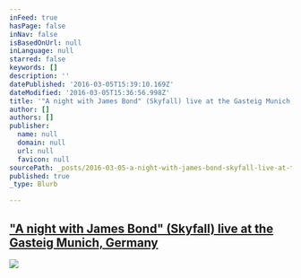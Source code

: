```yaml
---
inFeed: true
hasPage: false
inNav: false
isBasedOnUrl: null
inLanguage: null
starred: false
keywords: []
description: ''
datePublished: '2016-03-05T15:39:10.169Z'
dateModified: '2016-03-05T15:36:56.998Z'
title: '"A night with James Bond" (Skyfall) live at the Gasteig Munich, Germany'
author: []
authors: []
publisher:
  name: null
  domain: null
  url: null
  favicon: null
sourcePath: _posts/2016-03-05-a-night-with-james-bond-skyfall-live-at-the-gasteig-muni.md
published: true
_type: Blurb

---
```

## ["A night with James Bond" (Skyfall) live at the Gasteig Munich, Germany][0]
![](https://the-grid-user-content.s3-us-west-2.amazonaws.com/ad9e385d-f480-429c-86b9-bf09a6d971e4.jpg)

[0]: http://www.muenchenevent.de/veranstaltungen/Eine_Nacht_mit_James_Bond-3431.html#__utma=239463644.2018674490.1454261112.1454261112.1454261112.1&__utmb=239463644.9.8.1454261353037&__utmc=239463644&__utmx=-&__utmz=239463644.1454261112.1.1.utmcsr=google|utmccn=%28organic%29|utmcmd=organic|utmctr=%28not%20provided%29&__utmv=-&__utmk=68615506